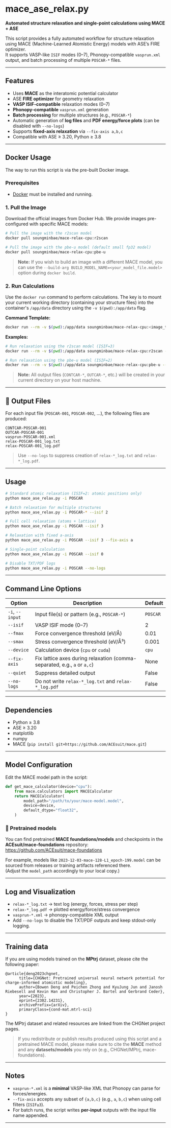 # mace_ase_relax.py

**Automated structure relaxation and single-point calculations using MACE + ASE**

This script provides a fully automated workflow for structure relaxation using MACE (Machine-Learned Atomistic Energy) models with ASE’s FIRE optimizer.  
It supports VASP-like `ISIF` modes (0–7), Phonopy-compatible `vasprun.xml` output, and batch processing of multiple `POSCAR-*` files.

---

## Features

- Uses **MACE** as the interatomic potential calculator
- ASE **FIRE optimizer** for geometry relaxation
- **VASP ISIF-compatible** relaxation modes (0–7)
- **Phonopy-compatible** `vasprun.xml` generation
- **Batch processing** for multiple structures (e.g., `POSCAR-*`)
- Automatic generation of **log files** and **PDF energy/force plots** (can be disabled with `--no-logs`)
- Supports **fixed-axis relaxation** via `--fix-axis a,b,c`
- Compatible with ASE ≥ 3.20, Python ≥ 3.8

---

## Docker Usage

The way to run this script is via the pre-built Docker image.

### Prerequisites
- [Docker](https://docs.docker.com/get-docker/) must be installed and running.

### 1. Pull the Image
Download the official images from Docker Hub. We provide images pre-configured with specific MACE models:

```bash
# Pull the image with the r2scan model
docker pull soungminbae/mace-relax-cpu:r2scan

# Pull the image with the pbe-u model (default small fp32 model)
docker pull soungminbae/mace-relax-cpu:pbe-u

```
> **Note:** If you wish to build an image with a different MACE model, you can use the `--build-arg BUILD_MODEL_NAME=<your_model_file.model>` option during `docker build`.

### 2. Run Calculations
Use the `docker run` command to perform calculations. The key is to mount your current working directory (containing your structure files) into the container's `/app/data` directory using the `-v $(pwd):/app/data` flag.

**Command Template:**
```bash
docker run --rm -v $(pwd):/app/data soungminbae/mace-relax-cpu:<image_tag> --input data/<your_file> [options]
```

**Examples:**

```bash
# Run relaxation using the r2scan model (ISIF=3)
docker run --rm -v $(pwd):/app/data soungminbae/mace-relax-cpu:r2scan --input data/POSCAR 

# Run relaxation using the pbe-u model (ISIF=2)
docker run --rm -v $(pwd):/app/data soungminbae/mace-relax-cpu:pbe-u --input data/POSCAR 

```
> **Note:** All output files (`CONTCAR-*`, `OUTCAR-*`, etc.) will be created in your current directory on your host machine.
---

## 📂 Output Files

For each input file (`POSCAR-001`, `POSCAR-002`, ...), the following files are produced:

```
CONTCAR-POSCAR-001
OUTCAR-POSCAR-001
vasprun-POSCAR-001.xml
relax-POSCAR-001_log.txt
relax-POSCAR-001_log.pdf
```

> Use `--no-logs` to suppress creation of `relax-*_log.txt` and `relax-*_log.pdf`.

---

## Usage

```bash
# Standard atomic relaxation (ISIF=2: atomic positions only)
python mace_ase_relax.py -i POSCAR

# Batch relaxation for multiple structures
python mace_ase_relax.py -i POSCAR-* --isif 2

# Full cell relaxation (atoms + lattice)
python mace_ase_relax.py -i POSCAR --isif 3

# Relaxation with fixed a-axis
python mace_ase_relax.py -i POSCAR --isif 3 --fix-axis a

# Single-point calculation
python mace_ase_relax.py -i POSCAR --isif 0

# Disable TXT/PDF logs
python mace_ase_relax.py -i POSCAR --no-logs
```

---

## Command Line Options

| Option | Description | Default |
|--------|-------------|---------|
| `-i`, `--input` | Input file(s) or pattern (e.g., `POSCAR-*`) | `POSCAR` |
| `--isif` | VASP ISIF mode (0–7) | 2 |
| `--fmax` | Force convergence threshold (eV/Å) | 0.01 |
| `--smax` | Stress convergence threshold (eV/Å³) | 0.001 |
| `--device` | Calculation device (`cpu` or `cuda`) | `cpu` |
| `--fix-axis` | Fix lattice axes during relaxation (comma-separated, e.g., `a` or `a,c`) | None |
| `--quiet` | Suppress detailed output | False |
| `--no-logs` | Do not write `relax-*_log.txt` and `relax-*_log.pdf` | False |

---

## Dependencies

- Python ≥ 3.8  
- ASE ≥ 3.20  
- matplotlib  
- numpy  
- MACE (`pip install git+https://github.com/ACEsuit/mace.git`)

---

## Model Configuration

Edit the MACE model path in the script:

```python
def get_mace_calculator(device="cpu"):
    from mace.calculators import MACECalculator
    return MACECalculator(
        model_path="/path/to/your/mace-model.model",
        device=device,
        default_dtype="float32",
    )
```

### 🔗 Pretrained models

You can find pretrained **MACE foundations/models** and checkpoints in the **ACEsuit/mace-foundations** repository:  
<https://github.com/ACEsuit/mace-foundations>

For example, models like `2023-12-03-mace-128-L1_epoch-199.model` can be sourced from releases or training artifacts referenced there.  
(Adjust the `model_path` accordingly to your local copy.)

---

## Log and Visualization

- `relax-*_log.txt` → text log (energy, forces, stress per step)  
- `relax-*_log.pdf` → plotted energy/force/stress convergence  
- `vasprun-*.xml` → phonopy-compatible XML output  
- Add `--no-logs` to disable the TXT/PDF outputs and keep stdout-only logging.

---

## Training data

If you are using models trained on the **MPtrj** dataset, please cite the following paper:

```
@article{deng2023chgnet,
      title={CHGNet: Pretrained universal neural network potential for charge-informed atomistic modeling},
      author={Bowen Deng and Peichen Zhong and KyuJung Jun and Janosh Riebesell and Kevin Han and Christopher J. Bartel and Gerbrand Ceder},
      year={2023},
      eprint={2302.14231},
      archivePrefix={arXiv},
      primaryClass={cond-mat.mtrl-sci}
}
```

The MPtrj dataset and related resources are linked from the CHGNet project pages.

> If you redistribute or publish results produced using this script and a pretrained MACE model, please make sure to cite the **MACE** method and any **datasets/models** you rely on (e.g., CHGNet/MPtrj, mace-foundations).

---

## Notes

- `vasprun-*.xml` is a **minimal** VASP-like XML that Phonopy can parse for forces/energies.  
- `--fix-axis` accepts any subset of `{a,b,c}` (e.g., `a`, `b,c`) when using cell filters (`ISIF≥3`).  
- For batch runs, the script writes **per-input** outputs with the input file name appended.

---
